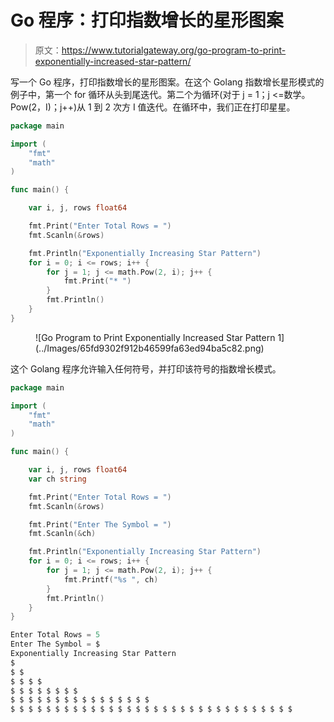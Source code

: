 # Go 程序：打印指数增长的星形图案

> 原文：<https://www.tutorialgateway.org/go-program-to-print-exponentially-increased-star-pattern/>

写一个 Go 程序，打印指数增长的星形图案。在这个 Golang 指数增长星形模式的例子中，第一个 for 循环从头到尾迭代。第二个为循环(对于 j = 1；j <=数学。Pow(2，I)；j++)从 1 到 2 次方 I 值迭代。在循环中，我们正在打印星星。

```go
package main

import (
    "fmt"
    "math"
)

func main() {

    var i, j, rows float64

    fmt.Print("Enter Total Rows = ")
    fmt.Scanln(&rows)

    fmt.Println("Exponentially Increasing Star Pattern")
    for i = 0; i <= rows; i++ {
        for j = 1; j <= math.Pow(2, i); j++ {
            fmt.Print("* ")
        }
        fmt.Println()
    }
}
```

<figure class="wp-block-image size-large">![Go Program to Print Exponentially Increased Star Pattern 1](../Images/65fd9302f912b46599fa63ed94ba5c82.png)</figure>

这个 Golang 程序允许输入任何符号，并打印该符号的指数增长模式。

```go
package main

import (
    "fmt"
    "math"
)

func main() {

    var i, j, rows float64
    var ch string

    fmt.Print("Enter Total Rows = ")
    fmt.Scanln(&rows)

    fmt.Print("Enter The Symbol = ")
    fmt.Scanln(&ch)

    fmt.Println("Exponentially Increasing Star Pattern")
    for i = 0; i <= rows; i++ {
        for j = 1; j <= math.Pow(2, i); j++ {
            fmt.Printf("%s ", ch)
        }
        fmt.Println()
    }
}
```

```go
Enter Total Rows = 5
Enter The Symbol = $
Exponentially Increasing Star Pattern
$ 
$ $ 
$ $ $ $ 
$ $ $ $ $ $ $ $ 
$ $ $ $ $ $ $ $ $ $ $ $ $ $ $ $ 
$ $ $ $ $ $ $ $ $ $ $ $ $ $ $ $ $ $ $ $ $ $ $ $ $ $ $ $ $ $ $ $ 
```